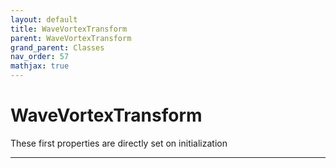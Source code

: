 ```yaml
---
layout: default
title: WaveVortexTransform
parent: WaveVortexTransform
grand_parent: Classes
nav_order: 57
mathjax: true
---
```


#  WaveVortexTransform

These first properties are directly set on initialization


---

